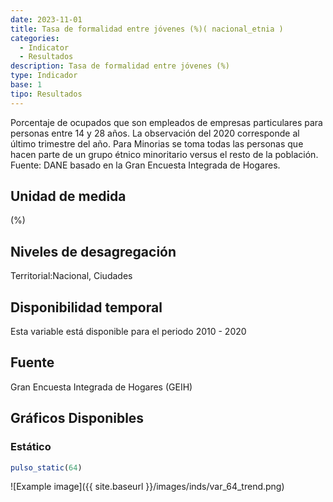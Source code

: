 ```yaml
---
date: 2023-11-01
title: Tasa de formalidad entre jóvenes (%)( nacional_etnia )
categories:
  - Indicator
  - Resultados
description: Tasa de formalidad entre jóvenes (%)
type: Indicador
base: 1
tipo: Resultados
--- 
```


Porcentaje de ocupados que son empleados de empresas particulares para personas entre 14 y 28 años. La observación del 2020 corresponde al último trimestre del año. Para Minorias se toma todas las personas que hacen parte de un grupo étnico minoritario versus el resto de la población.
Fuente: DANE basado en la Gran Encuesta Integrada de Hogares.

## Unidad de medida
(%)

## Niveles de desagregación
Territorial:Nacional, Ciudades

## Disponibilidad temporal
Esta variable está disponible para el periodo 2010 - 2020

## Fuente
Gran Encuesta Integrada de Hogares (GEIH)

## Gráficos Disponibles

### Estático

``` R
pulso_static(64)
```

![Example image]({{ site.baseurl }}/images/inds/var_64_trend.png)